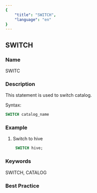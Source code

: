 ```yaml
---
{
    "title": "SWITCH",
    "language": "en"
}
---
```


<!--
Licensed to the Apache Software Foundation (ASF) under one
or more contributor license agreements.  See the NOTICE file
distributed with this work for additional information
regarding copyright ownership.  The ASF licenses this file
to you under the Apache License, Version 2.0 (the
"License"); you may not use this file except in compliance
with the License.  You may obtain a copy of the License at

  http://www.apache.org/licenses/LICENSE-2.0

Unless required by applicable law or agreed to in writing,
software distributed under the License is distributed on an
"AS IS" BASIS, WITHOUT WARRANTIES OR CONDITIONS OF ANY
KIND, either express or implied.  See the License for the
specific language governing permissions and limitations
under the License.
-->

## SWITCH

### Name

SWITC

### Description

This statement is used to switch catalog.

Syntax:

```sql
SWITCH catalog_name
```

### Example

1. Switch to hive

   ```sql
  	SWITCH hive;
  	```

### Keywords

SWITCH, CATALOG

### Best Practice

